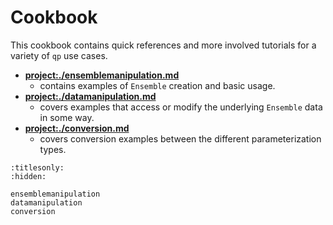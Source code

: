 # Cookbook

This cookbook contains quick references and more involved tutorials for a variety of `qp` use cases.

- **<project:./ensemblemanipulation.md>**
  - contains examples of `Ensemble` creation and basic usage.
- **<project:./datamanipulation.md>**
  - covers examples that access or modify the underlying `Ensemble` data in some way.
- **<project:./conversion.md>**
  - covers conversion examples between the different parameterization types.

```{toctree}
:titlesonly:
:hidden:

ensemblemanipulation
datamanipulation
conversion

```

